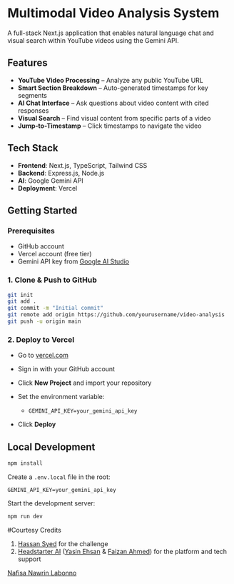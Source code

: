 # Multimodal Video Analysis System

A full-stack Next.js application that enables natural language chat and visual search within YouTube videos using the Gemini API.

## Features

- **YouTube Video Processing** – Analyze any public YouTube URL
- **Smart Section Breakdown** – Auto-generated timestamps for key segments
- **AI Chat Interface** – Ask questions about video content with cited responses
- **Visual Search** – Find visual content from specific parts of a video
- **Jump-to-Timestamp** – Click timestamps to navigate the video

## Tech Stack

- **Frontend**: Next.js, TypeScript, Tailwind CSS  
- **Backend**: Express.js, Node.js  
- **AI**: Google Gemini API  
- **Deployment**: Vercel  

## Getting Started

### Prerequisites

- GitHub account  
- Vercel account (free tier)  
- Gemini API key from [Google AI Studio](https://aistudio.google.com/)

### 1. Clone & Push to GitHub

```bash
git init
git add .
git commit -m "Initial commit"
git remote add origin https://github.com/yourusername/video-analysis
git push -u origin main
````

### 2. Deploy to Vercel

* Go to [vercel.com](https://vercel.com)
* Sign in with your GitHub account
* Click **New Project** and import your repository
* Set the environment variable:

  * `GEMINI_API_KEY=your_gemini_api_key`
* Click **Deploy**

## Local Development

```bash
npm install
```

Create a `.env.local` file in the root:

```
GEMINI_API_KEY=your_gemini_api_key
```

Start the development server:

```bash
npm run dev
```
#Courtesy
Credits

1. [Hassan Syed]([url](https://www.linkedin.com/in/hassan-syed-b166a9171/)) for the challenge
2. [Headstarter AI]([url](https://app.headstarter.co/accelerator)) ([Yasin Ehsan]([url](https://www.linkedin.com/in/yasinehsan/)) & [Faizan Ahmed]([url](https://www.linkedin.com/in/faizancodes/))) for the platform and tech support

[Nafisa Nawrin Labonno]([url](https://www.linkedin.com/in/nafisanlab/))
